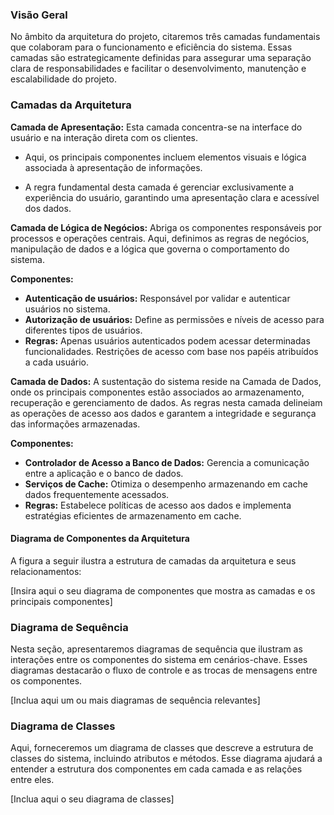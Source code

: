 ### Visão Geral

No âmbito da arquitetura do projeto, citaremos três camadas fundamentais que colaboram para o funcionamento e eficiência do sistema. Essas camadas são estrategicamente definidas para assegurar uma separação clara de responsabilidades e facilitar o desenvolvimento, manutenção e escalabilidade do projeto.

### Camadas da Arquitetura

**Camada de Apresentação:**
Esta camada concentra-se na interface do usuário e na interação direta com os clientes.

- Aqui, os principais componentes incluem elementos visuais e lógica associada à apresentação de informações.

- A regra fundamental desta camada é gerenciar exclusivamente a experiência do usuário, garantindo uma apresentação clara e acessível dos dados.

**Camada de Lógica de Negócios:**
Abriga os componentes responsáveis por processos e operações centrais. Aqui, definimos as regras de negócios, manipulação de dados e a lógica que governa o comportamento do sistema.

**Componentes:**

- **Autenticação de usuários:** Responsável por validar e autenticar usuários no sistema.
- **Autorização de usuários:** Define as permissões e níveis de acesso para diferentes tipos de usuários.
- **Regras:**
Apenas usuários autenticados podem acessar determinadas funcionalidades.
Restrições de acesso com base nos papéis atribuídos a cada usuário.


**Camada de Dados:**
A sustentação do sistema reside na Camada de Dados, onde os principais componentes estão associados ao armazenamento, recuperação e gerenciamento de dados. As regras nesta camada delineiam as operações de acesso aos dados e garantem a integridade e segurança das informações armazenadas.

**Componentes:**

- **Controlador de Acesso a Banco de Dados:** Gerencia a comunicação entre a aplicação e o banco de dados.
- **Serviços de Cache:** Otimiza o desempenho armazenando em cache dados frequentemente acessados.
- **Regras:**
Estabelece políticas de acesso aos dados e implementa estratégias eficientes de armazenamento em cache.


#### Diagrama de Componentes da Arquitetura

A figura a seguir ilustra a estrutura de camadas da arquitetura e seus relacionamentos:

[Insira aqui o seu diagrama de componentes que mostra as camadas e os principais componentes]

### Diagrama de Sequência

Nesta seção, apresentaremos diagramas de sequência que ilustram as interações entre os componentes do sistema em cenários-chave. Esses diagramas destacarão o fluxo de controle e as trocas de mensagens entre os componentes.

[Inclua aqui um ou mais diagramas de sequência relevantes]

### Diagrama de Classes

Aqui, forneceremos um diagrama de classes que descreve a estrutura de classes do sistema, incluindo atributos e métodos. Esse diagrama ajudará a entender a estrutura dos componentes em cada camada e as relações entre eles.

[Inclua aqui o seu diagrama de classes]
